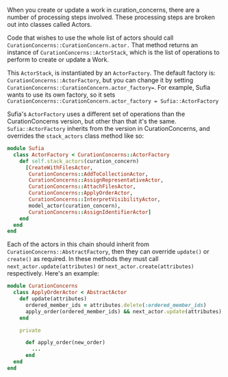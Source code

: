 When you create or update a work in curation_concerns, there are a number of processing steps involved.  These processing steps are broken out into classes called Actors.  

Code that wishes to use the whole list of actors should call `CurationConcerns::CurationConcern.actor.` That method returns an instance of `CurationConcerns::ActorStack`, which is the list of operations to perform to create or update a Work.

This `ActorStack`, is instantiated by an `ActorFactory`.  The default factory is: `CurationConcerns::ActorFactory`, but you can change it by setting `CurationConcerns::CurationConcern.actor_factory=`. For example, Sufia wants to use its own factory, so it sets `CurationConcerns::CurationConcern.actor_factory = Sufia::ActorFactory`

Sufia's `ActorFactory` uses a different set of operations than the CurationConcerns version, but other than that it's the same. `Sufia::ActorFactory` inherits from the version in CurationConcerns, and overrides the `stack_actors` class method like so:

```ruby
module Sufia
  class ActorFactory < CurationConcerns::ActorFactory
    def self.stack_actors(curation_concern)
      [CreateWithFilesActor,
       CurationConcerns::AddToCollectionActor,
       CurationConcerns::AssignRepresentativeActor,
       CurationConcerns::AttachFilesActor,
       CurationConcerns::ApplyOrderActor,
       CurationConcerns::InterpretVisibilityActor,
       model_actor(curation_concern),
       CurationConcerns::AssignIdentifierActor]
    end
  end
end
```

Each of the actors in this chain should inherit from `CurationConcerns::AbstractFactory`, then they can override `update()` or `create()` as required. In these methods they must call `next_actor.update(attributes)` or `next_actor.create(attributes)` respectively. Here's an example:

```ruby
module CurationConcerns
  class ApplyOrderActor < AbstractActor
    def update(attributes)
      ordered_member_ids = attributes.delete(:ordered_member_ids)
      apply_order(ordered_member_ids) && next_actor.update(attributes)
    end

    private

      def apply_order(new_order)
        ...
      end
  end
end

```